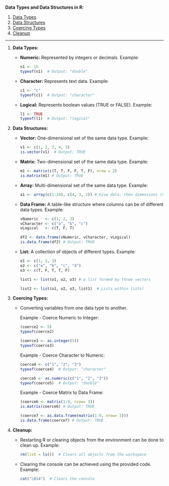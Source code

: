 **Data Types and Data Structures in R:**

1. [Data Types](#data-types)
2. [Data Structures](#data-structures)
3. [Coercing Types](#coercing-types)
4. [Cleanup](#cleanup)

---

1. **Data Types:** <a name="data-types"></a>
   - **Numeric:** Represented by integers or decimals. Example:
     ```R
     n1 <- 15
     typeof(n1)  # Output: "double"
     ```
   - **Character:** Represents text data. Example:
     ```R
     c1 <- "c"
     typeof(c1)  # Output: "character"
     ```
   - **Logical:** Represents boolean values (TRUE or FALSE). Example:
     ```R
     l1 <- TRUE
     typeof(l1)  # Output: "logical"
     ```

2. **Data Structures:** <a name="data-structures"></a>
   - **Vector:** One-dimensional set of the same data type. Example:
     ```R
     v1 <- c(1, 2, 3, 4, 5)
     is.vector(v1)  # Output: TRUE
     ```
   - **Matrix:** Two-dimensional set of the same data type. Example:
     ```R
     m1 <- matrix(c(T, T, F, F, T, F), nrow = 2)
     is.matrix(m1) # Output: TRUE

     ```
   - **Array:** Multi-dimensional set of the same data type. Example:
     ```R
     a1 <- array(c(1:24), c(4, 3, 2)) # Give data, then dimensions (rows, columns, tables)

     ```
   - **Data Frame:** A table-like structure where columns can be of different data types. Example:
     ```R
     vNumeric   <- c(1, 2, 3)
     vCharacter <- c("a", "b", "c")
     vLogical   <- c(T, F, T)

     df2 <- data.frame(vNumeric, vCharacter, vLogical)
     is.data.frame(df2) # Output: TRUE
     ```
   - **List:** A collection of objects of different types. Example:
     ```R
     o1 <- c(1, 2, 3)
     o2 <- c("a", "b", "c", "d")
     o3 <- c(T, F, T, T, F)

     list1 <- list(o1, o2, o3) # a list formed by three vectors

     list2 <- list(o1, o2, o3, list1)  # Lists within lists!
     ```

3. **Coercing Types:** <a name="coercing-types"></a>
   - Converting variables from one data type to another.

      Example - Coerce Numeric to Integer:
        ```R
        (coerce2 <- 5)
        typeof(coerce2)

        (coerce3 <- as.integer(5))
        typeof(coerce3)
        ``` 
      Example - Coerce Character to Numeric:
        ```R
        coerce4 <- c("1", "2", "3")
        typeof(coerce4)  # Output: "character"

        coerce5 <- as.numeric(c("1", "2", "3"))
        typeof(coerce5)  # Output: "double"
        ```
      Example - Coerce Matrix to Data Frame:
        ```R 
        (coerce6 <- matrix(1:9, nrow= 3))
        is.matrix(coerce6) # Output: TRUE
        
        (coerce7 <- as.data.frame(matrix(1:9, nrow= 3)))
        is.data.frame(coerce7) # Output: TRUE
        ```
4. **Cleanup:** <a name="cleanup"></a>
   - Restarting R or clearing objects from the environment can be done to clean up. Example:
     ```R
     rm(list = ls())  # Clears all objects from the workspace
     ```
   - Clearing the console can be achieved using the provided code. Example:
     ```R
     cat("\014")  # Clears the console
     ```
